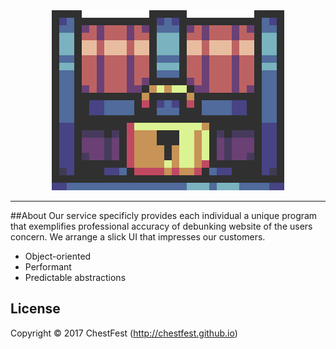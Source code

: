 <html><div align="center"><center><img src="/Display/Images/ChestFest.gif" style="w3-image" id="img" alt="Chest"></center></div></html>

---------
##About
Our service specificly provides each individual a unique program that exemplifies professional accuracy of debunking website of the users concern. We arrange a slick UI that impresses our customers.
- Object-oriented
- Performant
- Predictable abstractions

License
---------
Copyright © 2017 ChestFest (http://chestfest.github.io)

